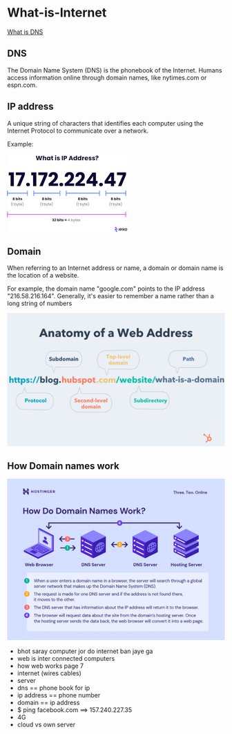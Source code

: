# What-is-Internet

[What is DNS](https://www.cloudflare.com/learning/dns/what-is-dns/)

## DNS

The Domain Name System (DNS) is the phonebook of the Internet. Humans access information online through domain names, like nytimes.com or espn.com.

## IP address

A unique string of characters that identifies each computer using the Internet Protocol to communicate over a network.

Example:

![Example of IP address](./imgs/ip.png)

## Domain

When referring to an Internet address or name, a domain or domain name is the location of a website.

For example, the domain name "google.com" points to the IP address "216.58.216.164". Generally, it's easier to remember a name rather than a long string of numbers

![Example of IP address](./imgs/web-address.webp)

## How Domain names work

![How Domain names work](./imgs/how-domain-names-work.webp)

- bhot saray computer jor do internet ban jaye ga
- web is inter connected computers
- how web works page 7
- internet (wires cables)
- server
- dns == phone book for ip
- ip address == phone number
- domain == ip address
- $ ping facebook.com ==> 157.240.227.35
- 4G
- cloud vs own server
